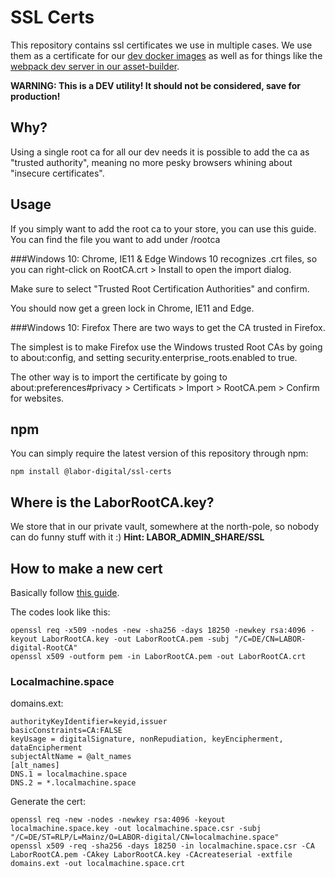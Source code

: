 # SSL Certs

This repository contains ssl certificates we use in multiple cases. We use them as a certificate for our [dev docker images](https://github.com/labor-digital/docker-base-images) as well as for things like the [webpack dev server in our asset-builder](https://github.com/labor-digital/asset-building).

**WARNING: This is a DEV utility! It should not be considered, save for production!**

## Why? 
Using a single root ca for all our dev needs it is possible to add the ca as "trusted authority", meaning no more pesky browsers whining about "insecure certificates".

## Usage
If you simply want to add the root ca to your store, you can use this guide.
You can find the file you want to add under /rootca

###Windows 10: Chrome, IE11 & Edge
Windows 10 recognizes .crt files, so you can right-click on RootCA.crt > Install to open the import dialog.

Make sure to select "Trusted Root Certification Authorities" and confirm.

You should now get a green lock in Chrome, IE11 and Edge.

###Windows 10: Firefox
There are two ways to get the CA trusted in Firefox.

The simplest is to make Firefox use the Windows trusted Root CAs by going to about:config, and setting security.enterprise_roots.enabled to true.

The other way is to import the certificate by going to about:preferences#privacy > Certificats > Import > RootCA.pem > Confirm for websites.

## npm
You can simply require the latest version of this repository through npm:

```npm install @labor-digital/ssl-certs```

## Where is the LaborRootCA.key?
We store that in our private vault, somewhere at the north-pole, so nobody can do funny stuff with it :) 
**Hint: LABOR_ADMIN_SHARE/SSL**

## How to make a new cert
Basically follow [this guide](https://gist.github.com/cecilemuller/9492b848eb8fe46d462abeb26656c4f8).

The codes look like this:
```
openssl req -x509 -nodes -new -sha256 -days 18250 -newkey rsa:4096 -keyout LaborRootCA.key -out LaborRootCA.pem -subj "/C=DE/CN=LABOR-digital-RootCA"
openssl x509 -outform pem -in LaborRootCA.pem -out LaborRootCA.crt
```

### Localmachine.space
domains.ext:
```
authorityKeyIdentifier=keyid,issuer
basicConstraints=CA:FALSE
keyUsage = digitalSignature, nonRepudiation, keyEncipherment, dataEncipherment
subjectAltName = @alt_names
[alt_names]
DNS.1 = localmachine.space
DNS.2 = *.localmachine.space
```

Generate the cert:
```
openssl req -new -nodes -newkey rsa:4096 -keyout localmachine.space.key -out localmachine.space.csr -subj "/C=DE/ST=RLP/L=Mainz/O=LABOR-digital/CN=localmachine.space"
openssl x509 -req -sha256 -days 18250 -in localmachine.space.csr -CA LaborRootCA.pem -CAkey LaborRootCA.key -CAcreateserial -extfile domains.ext -out localmachine.space.crt
```
